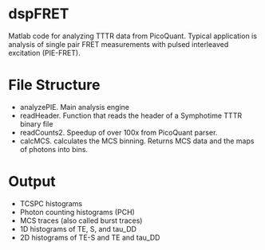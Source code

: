 dspFRET
=======
Matlab code for analyzing TTTR data from PicoQuant. Typical application is analysis of single pair FRET measurements with pulsed interleaved excitation (PIE-FRET).

File Structure
==============
- analyzePIE. Main analysis engine
- readHeader. Function that reads the header of a Symphotime TTTR binary file
- readCounts2. Speedup of over 100x from PicoQuant parser.
- calcMCS. calculates the MCS binning. Returns MCS data and the maps of photons into bins.

Output
======
- TCSPC histograms
- Photon counting histograms (PCH)
- MCS traces (also called burst traces)
- 1D histograms of TE, S, and tau_DD
- 2D histograms of TE-S and TE and tau_DD